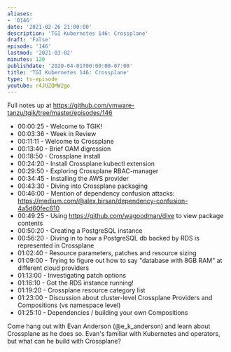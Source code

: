 ```yaml
---
aliases:
- '0146'
date: '2021-02-26 21:00:00'
description: 'TGI Kubernetes 146: Crossplane'
draft: 'False'
episode: '146'
lastmod: '2021-03-02'
minutes: 120
publishdate: '2020-04-01T00:00:00-07:00'
title: 'TGI Kubernetes 146: Crossplane'
type: tv-episode
youtube: r4JUZQMW2go
---
```


Full notes up at https://github.com/vmware-tanzu/tgik/tree/master/episodes/146

- 00:00:25 - Welcome to TGIK!
- 00:03:36 - Week in Review
- 00:11:11 - Welcome to Crossplane
- 00:13:40 - Brief OAM digression
- 00:18:50 - Crossplane install
- 00:24:20 - Install Crossplane kubectl extension
- 00:29:50 - Exploring Crossplane RBAC-manager
- 00:34:45 - Installing the AWS provider
- 00:43:30 - Diving into Crossplane packaging
- 00:46:00 - Mention of dependency confusion attacks: https://medium.com/@alex.birsan/dependency-confusion-4a5d60fec610
- 00:49:25 - Using https://github.com/wagoodman/dive to view package contents
- 00:50:20 - Creating a PostgreSQL instance
- 00:56:20 - Diving in to how a PostgreSQL db backed by RDS is represented in Crossplane
- 01:02:40 - Resource parameters, patches and resource sizing
- 01:09:00 - Trying to figure out how to say "database with 8GB RAM" at different cloud providers
- 01:13:00 - Investigating patch options
- 01:16:10 - Got the RDS instance running!
- 01:19:20 - Crossplane resource category list
- 01:23:00 - Discussion about cluster-level Crossplane Providers and Compositions (vs namespace level)
- 01:25:10 - Dependencies / building your own Compositions

Come hang out with Evan Anderson (@e_k_anderson) and learn about Crossplane as he does so. Evan's familiar with Kubernetes and operators, but what can he build with Crossplane?
